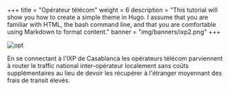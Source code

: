 +++
title = "Opérateur télécom"
weight = 6
description = "This tutorial will show you how to create a simple theme in Hugo. I assume that you are familiar with HTML, the bash command line, and that you are comfortable using Markdown to format content."
banner = "img/banners/ixp2.png"
+++

![opt](/img/banners/ixp2.png)


En se connectant à l'IXP de Casablanca les opérateurs télécom parviennent à router le traffic national inter-opérateur localement sans coûts supplémentaires au lieu de devoir les récupérer à l'étranger moyennant des frais de transit élevés.